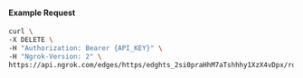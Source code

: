 <!-- Code generated for API Clients. DO NOT EDIT. -->

#### Example Request

```bash
curl \
-X DELETE \
-H "Authorization: Bearer {API_KEY}" \
-H "Ngrok-Version: 2" \
https://api.ngrok.com/edges/https/edghts_2si0praHhM7aTshhhy1XzX4vDpx/routes/edghtsrt_2si0ptEJ6NfbjR84JJ4gvEuRl1S/oauth
```
